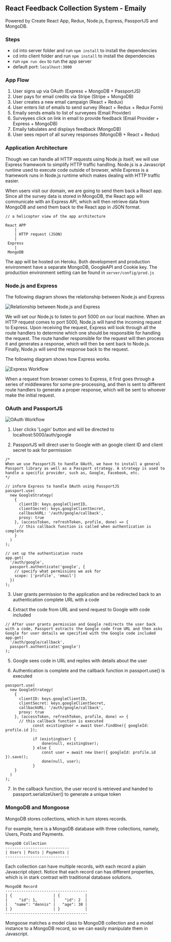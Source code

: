 ## React Feedback Collection System - Emaily

Powered by Create React App, Redux, Node.js, Express, PassportJS and MongoDB.

### Steps
- cd into server folder and run `npm install` to install the dependencies
- cd into client folder and run `npm install` to install the dependencies
- run `npm run dev` to run the app server
- default port: `localhost:3000`

### App Flow

1. User signs up via OAuth (Express + MongoDB + PassportJS)
2. User pays for email credits via Stripe (Stripe + MongoDB)
3. User creates a new email campaign (React + Redux)
4. User enters list of emails to send survey (React + Redux + Redux Form)
5. Emaily sends emails to list of surveyees (Email Provider)
6. Surveyees click on link in email to provide feedback (Email Provider + Express + MongoDB)
7. Emaily tabulates and displays feedback (MongoDB)
8. User sees report of all survey responses (MongoDB + React + Redux)

### Application Architecture

Though we can handle all HTTP requests using Node.js itself, we will use Express framework to simplify HTTP traffic handling. Node.js is a Javascript runtime used to execute code outside of browser, while Express is a framework runs in Node.js runtime which makes dealing with HTTP traffic easier.

When users visit our domain, we are going to send them back a React app. Since all the survey data is stored in MongoDB, the React app will communicate with an Express API, which will then retrieve data from MongoDB and send them back to the React app in JSON format.

```
// a helicopter view of the app architecture

React APP
    |
    | HTTP request (JSON)
    |
 Express
    |
 MongoDB
```

The app will be hosted on Heroku. Both development and production environment have a separate MongoDB, GoogleAPI and Cookie key. The production environment setting can be found in `server/config/prod.js`

### Node.js and Express

The following diagram shows the relationship between Node.js and Express

![Relationship between Node.js and Express](./diagrams/express_and_node.png)

We will set our Node.js to listen to port 5000 on our local machine. When an HTTP request comes to port 5000, Node.js will hand the incoming request to Express. Upon receiving the request, Express will look through all the route handlers to determine which one should be responsible for handling the request. The route handler responsible for the request will then process it and generates a response, which will then be sent back to Node.js. Finally, Node.js will send the response back to the request.

The following diagram shows how Express works.

![Express Workflow](./diagrams/express_workflow.png)

When a request from browser comes to Express, it first goes through a series of middlewares for some pre-processing, and then is sent to different route handlers to generate a proper response, which will be sent to whoever make the initial request.

### OAuth and PassportJS

![OAuth Workflow](./diagrams/OAuth_flow.png)

1. User clicks 'Login' button and will be directed to localhost:5000/auth/google

2. PassportJS will direct user to Google with an google client ID and client secret to ask for permission


```
/*
When we use PassportJS to handle OAuth, we have to install a general Passport library as well as a Passport strategy. A strategy is used to handle a specific provider, such as, Google, Facebook, etc.
*/

// inform Express to handle OAuth using PassportJS
passport.use(
  new GoogleStrategy(
    {
      clientID: keys.googleClientID,
      clientSecret: keys.googleClientSecret,
      callbackURL: '/auth/google/callback',
      proxy: true
    }, (accessToken, refreshToken, profile, done) => {
      // this callback function is called when authentication is complete
    }
  )
);

// set up the authentication route
app.get(
  '/auth/google',
  passport.authenticate('google', {
    // specify what permissions we ask for
    scope: ['profile', 'email']
  })
);
```

3. User grants permission to the application and be redirected back to an authentication complete URL with a code

4. Extract the code from URL and send request to Google with code included

```
// After user grants permission and Google redirects the user back with a code, Passport extracts the Google code from URL and then asks Google for user details we specified with the Google code included
app.get(
  '/auth/google/callback',
  passport.authenticate('google')
);
```

5. Google sees code in URL and replies with details about the user

6. Authentication is complete and the callback function in passport.use() is executed

```
passport.use(
  new GoogleStrategy(
    {
      clientID: keys.googleClientID,
      clientSecret: keys.googleClientSecret,
      callbackURL: '/auth/google/callback',
      proxy: true
    }, (accessToken, refreshToken, profile, done) => {
      // this callback function is executed
			const existingUser = await User.findOne({ googleId: profile.id });

			if (existingUser) {
				done(null, existingUser);
			} else {
				const user = await new User({ googleId: profile.id }).save();
				done(null, user);
			}
    }
  )
);
```

7. In the callback function, the user record is retrieved and handed to passport.serializeUser() to generate a unique token

### MongoDB and Mongoose

MongoDB stores collections, which in turn stores records.

For example, here is a MongoDB database with three collections, namely, Users, Posts and Payments.

```
MongoDB Collection
----------------------------
| Users | Posts | Payments |
----------------------------
```

Each collection can have multiple records, with each record a plain Javascript object. Notice that each record can has different properties, which is in stark contrast with traditional database solutions.

```
MongoDB Record
------------------------------------
| {                  | {           |
|     "id": 1,       |    "id": 2  |
|   "name": "dennis" |   "age": 30 |
| }                  | }           |
------------------------------------
```

Mongoose matches a model class to MongoDB collection and a model instance to a MongoDB record, so we can easily manipulate them in Javascript.
